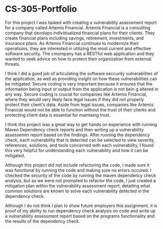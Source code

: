 # CS-305-Portfolio

  For this project I was tasked with creating a vulnerability assessment report for a company called Artemis Financial.  Artemis FInancial is a consulting company that devolops individualized financial plans for their clients.  They create financial plans including savings, retirement, investments, and insurance plans.  As Artemis Financial continues to modernize their operatioins, they are interested in utilizing the most current and effective software security.  The cmompany has a RESTful web application and they wanted to seek advice on how to protect their organization from external threats. 
  
  I think I did a good job of articulating the software seccurity vulnerabilites of the application, as well as providing insight on how these vulnerabilities can be mitigated.  Secure coding is very important because it ensures that the information being input or output from the application is not bein g altered in any way.  Secure coding is crucial for companies like Artemis Financial, where they would very likely face legal issues if they did not properly protect their client's data.  Aside from legal issues, companies like Artemis Financial would not be able to function without the trust of their clients and protecting client data is essential for maintaing trust.
  
  I think this project was a great way to get hands on experience with running Maven Dependency check reports and then writing up a vulnerability assessemtn report based on the findings.  After running the dependency check, each vulnerability that is detected can be selected to view severity, references, solutions, and tools concerned with each vulnerability, I found this very helpful for understanding each vulnerability and how it can be mitigated.

  Although this project did not include refactoring the code, I made sure it was functional by running the code and making sure no errors occured.  I checked the security of the code by running the maven dependency check analysis, but as we were not prompted to refactor the code, I just created a mitigation plan within the vulnerability assessment report, detailing what common solutions are known to solve each vulnerability detected in the dependency check. 
  
  Although I do not think I plan to show future employers this assignment, it is proof of my ability to run dependency check analysis on code and write up a vulnerability assessment report based on the programs functionality and the results of the dependency check.
